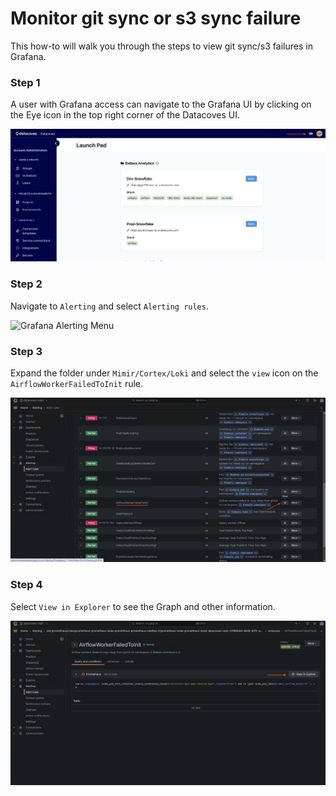 # Monitor git sync or s3 sync failure

This how-to will walk you through the steps to view git sync/s3 failures in Grafana.

### Step 1

A user with Grafana access can navigate to the Grafana UI by clicking on the Eye icon in the top right corner of the Datacoves UI.

![Grafana icon](assets/grafana-eye.jpg)

### Step 2

Navigate to `Alerting` and select `Alerting rules`.

<img src="/how-tos/metrics-and-logs/assets/grafana-alerting-menu.jpg" alt="Grafana Alerting Menu" width="300" height="600" />


### Step 3

Expand the folder under `Mimir/Cortex/Loki` and select the `view` icon on the `AirflowWorkerFailedToInit` rule.

![Grafana view](assets/grafana-view.jpg)

### Step 4

Select `View in Explorer` to see the Graph and other information. 

![View in Explorer](assets/grafana-view-in-explorer.jpg)